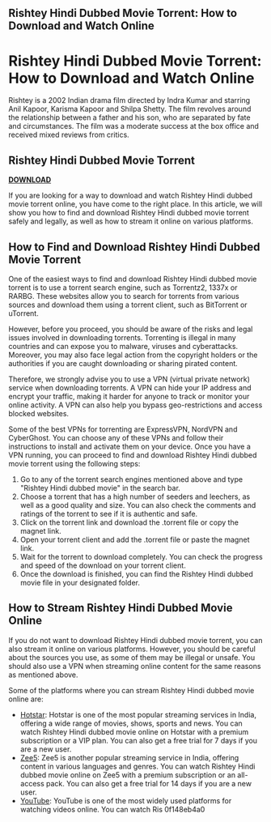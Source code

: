 ## Rishtey Hindi Dubbed Movie Torrent: How to Download and Watch Online

  
# Rishtey Hindi Dubbed Movie Torrent: How to Download and Watch Online
 
Rishtey is a 2002 Indian drama film directed by Indra Kumar and starring Anil Kapoor, Karisma Kapoor and Shilpa Shetty. The film revolves around the relationship between a father and his son, who are separated by fate and circumstances. The film was a moderate success at the box office and received mixed reviews from critics.
 
## Rishtey Hindi Dubbed Movie Torrent


[**DOWNLOAD**](https://www.google.com/url?q=https%3A%2F%2Furluss.com%2F2tK1E6&sa=D&sntz=1&usg=AOvVaw26wIW2XE7OtuWIuoXPjab7)

 
If you are looking for a way to download and watch Rishtey Hindi dubbed movie torrent online, you have come to the right place. In this article, we will show you how to find and download Rishtey Hindi dubbed movie torrent safely and legally, as well as how to stream it online on various platforms.
 
## How to Find and Download Rishtey Hindi Dubbed Movie Torrent
 
One of the easiest ways to find and download Rishtey Hindi dubbed movie torrent is to use a torrent search engine, such as Torrentz2, 1337x or RARBG. These websites allow you to search for torrents from various sources and download them using a torrent client, such as BitTorrent or uTorrent.
 
However, before you proceed, you should be aware of the risks and legal issues involved in downloading torrents. Torrenting is illegal in many countries and can expose you to malware, viruses and cyberattacks. Moreover, you may also face legal action from the copyright holders or the authorities if you are caught downloading or sharing pirated content.
 
Therefore, we strongly advise you to use a VPN (virtual private network) service when downloading torrents. A VPN can hide your IP address and encrypt your traffic, making it harder for anyone to track or monitor your online activity. A VPN can also help you bypass geo-restrictions and access blocked websites.
 
Some of the best VPNs for torrenting are ExpressVPN, NordVPN and CyberGhost. You can choose any of these VPNs and follow their instructions to install and activate them on your device. Once you have a VPN running, you can proceed to find and download Rishtey Hindi dubbed movie torrent using the following steps:
 
1. Go to any of the torrent search engines mentioned above and type "Rishtey Hindi dubbed movie" in the search bar.
2. Choose a torrent that has a high number of seeders and leechers, as well as a good quality and size. You can also check the comments and ratings of the torrent to see if it is authentic and safe.
3. Click on the torrent link and download the .torrent file or copy the magnet link.
4. Open your torrent client and add the .torrent file or paste the magnet link.
5. Wait for the torrent to download completely. You can check the progress and speed of the download on your torrent client.
6. Once the download is finished, you can find the Rishtey Hindi dubbed movie file in your designated folder.

## How to Stream Rishtey Hindi Dubbed Movie Online
 
If you do not want to download Rishtey Hindi dubbed movie torrent, you can also stream it online on various platforms. However, you should be careful about the sources you use, as some of them may be illegal or unsafe. You should also use a VPN when streaming online content for the same reasons as mentioned above.
 
Some of the platforms where you can stream Rishtey Hindi dubbed movie online are:

- [Hotstar](https://www.hotstar.com/in): Hotstar is one of the most popular streaming services in India, offering a wide range of movies, shows, sports and news. You can watch Rishtey Hindi dubbed movie online on Hotstar with a premium subscription or a VIP plan. You can also get a free trial for 7 days if you are a new user.
- [Zee5](https://www.zee5.com/): Zee5 is another popular streaming service in India, offering content in various languages and genres. You can watch Rishtey Hindi dubbed movie online on Zee5 with a premium subscription or an all-access pack. You can also get a free trial for 14 days if you are a new user.
- [YouTube](https://www.youtube.com/): YouTube is one of the most widely used platforms for watching videos online. You can watch Ris 0f148eb4a0
